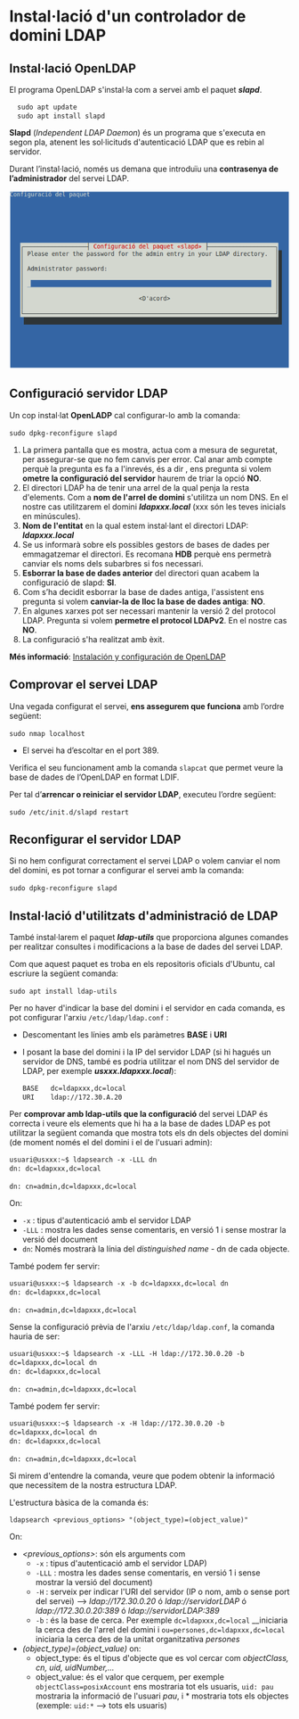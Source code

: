 # Instal·lació d'un controlador de domini LDAP

## Instal·lació OpenLDAP

El programa OpenLDAP s'instal·la com a servei amb el paquet _**slapd**_.

```text
  sudo apt update
  sudo apt install slapd
```

**Slapd** \(_Independent LDAP Daemon_\) és un programa que s'executa en segon pla, atenent les sol·licituds d'autenticació LDAP que es rebin al servidor.

Durant l’instal·lació, només us demana que introduïu una **contrasenya de l’administrador** del servei LDAP.

![](../../.gitbook/assets/slapd_instalacio.png)

## Configuració servidor LDAP

Un cop instal·lat **OpenLADP** cal configurar-lo amb la comanda:

`sudo dpkg-reconfigure slapd`

1. La primera pantalla que es mostra, actua com a mesura de seguretat, per assegurar-se que no fem canvis per error. Cal anar amb compte perquè la pregunta es fa a l'inrevés, és a dir , ens pregunta si volem **ometre la configuració del servidor** haurem de triar la opció **NO**.
2. El directori LDAP ha de tenir una arrel de la qual penja la resta d'elements. Com a **nom de l'arrel de domini** s'utilitza un nom DNS. En el nostre cas utilitzarem el domini _**ldapxxx.local**_ \(xxx són les teves inicials en minúscules\).
3. **Nom de l'entitat** en la qual estem instal·lant el directori LDAP: _**ldapxxx.local**_
4. Se us informarà sobre els possibles gestors de bases de dades per emmagatzemar el directori. Es recomana **HDB** perquè ens permetrà canviar els noms dels subarbres si fos necessari.
5. **Esborrar la base de dades anterior** del directori quan acabem la configuració de slapd: **SI**.
6. Com s’ha decidit esborrar la base de dades antiga, l'assistent ens pregunta si volem **canviar-la de lloc la base de dades antiga**: **NO**.
7. En algunes xarxes pot ser necessari mantenir la versió 2 del protocol LDAP. Pregunta si volem **permetre el protocol LDAPv2**. En el nostre cas **NO**.
8. La configuració s'ha realitzat amb èxit.

**Més informació**: [Instalación y configuración de OpenLDAP](http://www.ite.educacion.es/formacion/materiales/85/cd/linux/m6/instalacin_y_configuracin_de_openldap.html)

## Comprovar el servei LDAP

Una vegada configurat el servei, **ens assegurem que funciona** amb l’ordre següent:

`sudo nmap localhost`

* El servei ha d’escoltar en el port 389.

Verifica el seu funcionament amb la comanda `slapcat` que permet veure la base de dades de l’OpenLDAP en format LDIF.

Per tal d’**arrencar o reiniciar el servidor LDAP**, executeu l’ordre següent:

`sudo /etc/init.d/slapd restart`

## Reconfigurar el servidor LDAP

Si no hem configurat correctament el servei LDAP o volem canviar el nom del domini, es pot tornar a configurar el servei amb la comanda:

`sudo dpkg-reconfigure slapd`

## Instal·lació d'utilitzats d'administració de LDAP

També instal·larem el paquet _**ldap-utils**_ que proporciona algunes comandes per realitzar consultes i modificacions a la base de dades del servei LDAP.

Com que aquest paquet es troba en els repositoris oficials d'Ubuntu, cal escriure la següent comanda:

`sudo apt install ldap-utils`

Per no haver d'indicar la base del domini i el servidor en cada comanda, es pot configurar l'arxiu `/etc/ldap/ldap.conf` :

* Descomentant les línies amb els paràmetres **BASE** i **URI**
* I posant la base del domini i la IP del servidor LDAP \(si hi hagués un servidor de DNS, també es podria utilitzar el nom DNS del servidor de LDAP, per exemple _**usxxx.ldapxxx.local**_\):

  ```text
  BASE   dc=ldapxxx,dc=local
  URI    ldap://172.30.A.20
  ```

Per **comprovar amb ldap-utils que la configuració** del servei LDAP és correcta i veure els elements que hi ha a la base de dades LDAP es pot utilitzar la següent comanda que mostra tots els dn dels objectes del domini \(de moment només el del domini i el de l'usuari admin\):

```text
usuari@usxxx:~$ ldapsearch -x -LLL dn
dn: dc=ldapxxx,dc=local

dn: cn=admin,dc=ldapxxx,dc=local
```

On:

* `-x` : tipus d'autenticació amb el servidor LDAP
* `-LLL` : mostra les dades sense comentaris, en versió 1 i sense mostrar la versió del document
* `dn`: Només mostrarà la línia del _distinguished name_ - dn de cada objecte.

També podem fer servir:

```text
usuari@usxxx:~$ ldapsearch -x -b dc=ldapxxx,dc=local dn
dn: dc=ldapxxx,dc=local

dn: cn=admin,dc=ldapxxx,dc=local
```

Sense la configuració prèvia de l'arxiu `/etc/ldap/ldap.conf`, la comanda hauria de ser:

```text
usuari@usxxx:~$ ldapsearch -x -LLL -H ldap://172.30.0.20 -b dc=ldapxxx,dc=local dn
dn: dc=ldapxxx,dc=local

dn: cn=admin,dc=ldapxxx,dc=local
```

També podem fer servir:

```text
usuari@usxxx:~$ ldapsearch -x -H ldap://172.30.0.20 -b dc=ldapxxx,dc=local dn
dn: dc=ldapxxx,dc=local

dn: cn=admin,dc=ldapxxx,dc=local
```

Si mirem d'entendre la comanda, veure que podem obtenir la informació que necessitem de la nostra estructura LDAP.

L'estructura bàsica de la comanda és:

```text
ldapsearch <previous_options> "(object_type)=(object_value)"
```

On:

* _&lt;previous\_options&gt;_: són els arguments com 
  * `-x` : tipus d'autenticació amb el servidor LDAP\)
  * `-LLL` : mostra les dades sense comentaris, en versió 1 i sense mostrar la versió del document\)
  * `-H` : serveix per indicar l'URI del servidor \(IP o nom, amb o sense port del servei\) --&gt;  _ldap://172.30.0.20_ ó _ldap://servidorLDAP_ ó _ldap://172.30.0.20:389_ ó   _ldap://servidorLDAP:389_
  * `-b` : és la base de cerca. Per exemple `dc=ldapxxx,dc=local` __iniciaria la cerca des de l'arrel del domini i `ou=persones,dc=ldapxxx,dc=local` iniciaria la cerca des de la unitat organitzativa _persones_
* _\(object\_type\)=\(object\_value\)_ on:
  * object\_type: és el tipus d'objecte que es vol cercar com _objectClass, cn, uid, uidNumber,..._
  * object\_value: és el valor que cerquem, per exemple `objectClass=posixAccount` ens mostraria tot els usuaris, `uid: pau` mostraria la informació de l'usuari _pau_, i \* mostraria tots els objectes \(exemple: `uid:*` --&gt; tots els usuaris\)

